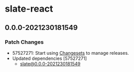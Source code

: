 # slate-react

## 0.0.0-2021230181549
### Patch Changes

- 57527271: Start using [Changesets](https://github.com/atlassian/changesets) to manage releases.
- Updated dependencies [57527271]
  - slate@0.0.0-2021230181549
